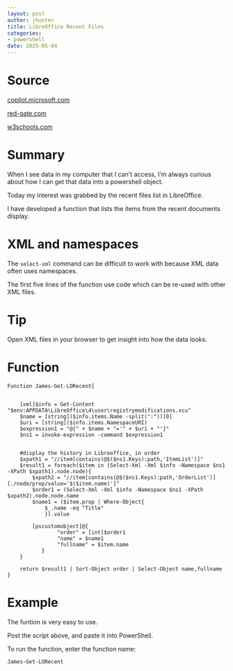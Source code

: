 ```yaml
---
layout: post
author: jhunter
title: LibreOffice Recent Files
categories:
- powershell
date: 2025-05-04
---
```


# Source

[copilot.microsoft.com](https://copilot.microsoft.com)

[red-gate.com](https://www.red-gate.com/simple-talk/sysadmin/powershell/powershell-data-basics-xml/)

[w3schools.com](https://www.w3schools.com/xml/)

# Summary
When I see data in my computer that I can't access, I'm always curious about how I can get that data into a powershell object.

Today my interest was grabbed by the recent files list in LibreOffice.

I have developed a function that lists the items from the recent documents display.

# XML and namespaces
The `select-xml` command can be difficult to work with because XML data often uses namespaces.

The first five lines of the function use code which can be re-used with other XML files.

# Tip
Open XML files in your browser to get insight into how the data looks.

# Function
```
Function James-Get-LORecent{
    

	[xml]$info = Get-Content "$env:APPDATA\LibreOffice\4\user\registrymodifications.xcu" 
	$name = [string]($info.items.Name -split(":"))[0]
	$uri = [string]($info.items.NamespaceURI)
	$expression1 = "@{" + $name + "='" + $uri + "'}"
	$ns1 = invoke-expression -command $expression1
    
    
	#display the history in Libreoffice, in order
	$xpath1 = "//item[contains(@$($ns1.Keys):path,'ItemList')]"
	$result1 = foreach($item in (Select-Xml -Xml $info -Namespace $ns1 -XPath $xpath1).node.node){
		$xpath2 = "//item[contains(@$($ns1.Keys):path,'OrderList')][./node/prop/value='$($item.name)']" 
		$order1 = (Select-Xml -Xml $info -Namespace $ns1 -XPath $xpath2).node.node.name
	 	$name1 = ($item.prop | Where-Object{
			$_.name -eq "Title"
	       	}).value
    	
		[pscustomobject]@{
	        	"order" = [int]$order1
	        	"name" = $name1
		        "fullname" = $item.name
	       }
	}
    
	return $result1 | Sort-Object order | Select-Object name,fullname
}

```

# Example

The funtion is very easy to use.

Post the script above, and paste it into PowerShell.

To run the function, enter the function name:
```powershell
James-Get-LORecent
```

